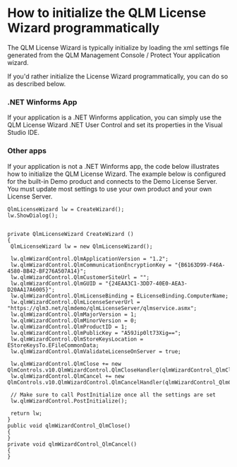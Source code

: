 # How to initialize the QLM License Wizard programmatically

The QLM License Wizard is typically initialize by loading the xml settings file generated from the QLM Management Console / Protect Your application wizard.

If you'd rather initialize the License Wizard programmatically, you can do so as described below.

### .NET Winforms App

If your application is a .NET Winforms application, you can simply use the QLM License Wizard .NET User Control and set its properties in the Visual Studio IDE.

### Other apps

If your application is not a .NET Winforms app, the code below illustrates how to initialize the QLM License Wizard. The example below is configured for the built-in Demo product and connects to the Demo License Server. You must update most settings to use your own product and your own License Server.

```
QlmLicenseWizard lw = CreateWizard();
lw.ShowDialog();


private QlmLicenseWizard CreateWizard ()
{
 QlmLicenseWizard lw = new QlmLicenseWizard();

 lw.qlmWizardControl.QlmApplicationVersion = "1.2";
 lw.qlmWizardControl.QlmCommunicationEncryptionKey = "{B6163D99-F46A-4580-BB42-BF276A507A14}";
 lw.qlmWizardControl.QlmCustomerSiteUrl = "";
 lw.qlmWizardControl.QlmGUID = "{24EAA3C1-3DD7-40E0-AEA3-D20AA17A6005}";
 lw.qlmWizardControl.QlmLicenseBinding = ELicenseBinding.ComputerName;
 lw.qlmWizardControl.QlmLicenseServerUrl = "https://qlm3.net/qlmdemo/qlmLicenseServer/qlmservice.asmx";
 lw.qlmWizardControl.QlmMajorVersion = 1;
 lw.qlmWizardControl.QlmMinorVersion = 0;
 lw.qlmWizardControl.QlmProductID = 1;
 lw.qlmWizardControl.QlmPublicKey = "A59Jip0lt73Xig==";
 lw.qlmWizardControl.QlmStoreKeysLocation = EStoreKeysTo.EFileCommonData;
 lw.qlmWizardControl.QlmValidateLicenseOnServer = true;

 lw.qlmWizardControl.QlmClose += new QlmControls.v10.QlmWizardControl.QlmCloseHandler(qlmWizardControl_QlmClose);
 lw.qlmWizardControl.QlmCancel += new QlmControls.v10.QlmWizardControl.QlmCancelHandler(qlmWizardControl_QlmCancel);

 // Make sure to call PostInitialize once all the settings are set
 lw.qlmWizardControl.PostInitialize();

 return lw;
}
public void qlmWizardControl_QlmClose()
{
}
private void qlmWizardControl_QlmCancel()
{
}
```
